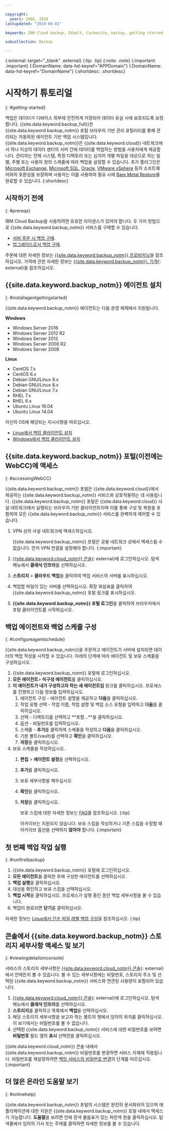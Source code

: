 ```yaml
---

copyright:
  years: 1994, 2019
lastupdated: "2019-08-01"

keywords: IBM Cloud backup, EVault, Carbonite, backup, getting started, setup, configure, run backup, billing, pricing,

subcollection: Backup

---
```

{:external: target="_blank" .external}
{:tip: .tip}
{:note: .note}
{:important: .important}
{:DomainName: data-hd-keyref="APPDomain"}
{:DomainName: data-hd-keyref="DomainName"}
{:shortdesc: .shortdesc}

# 시작하기 튜토리얼
{: #getting-started}

백업은 데이터가 디바이스 외부에 안전하게 저장되어 데이터 유실 시에 보호되도록 보장합니다. {{site.data.keyword.backup_full}}은 {{site.data.keyword.backup_notm}} 포털 브라우저 기반 관리 유틸리티를 통해 관리되는 자동화된 에이전트 기반 백업 시스템입니다. {{site.data.keyword.backup_notm}}은 {{site.data.keyword.cloud}} 네트워크에서 하나 이상의 데이터 센터의 서버 간에 데이터를 백업하는 방법을 사용자에게 제공합니다. 관리자는 전체 시스템, 특정 디렉토리 또는 심지어 개별 파일을 대상으로 하는 일별, 주별 또는 사용자 정의 스케줄에 따라 백업을 설정할 수 있습니다. 추가 플러그인은 [Microsoft Exchange](/docs/infrastructure/Backup?topic=Backup-Exchangeplugin), [Microsoft SQL](/docs/infrastructure/Backup?topic=Backup-MSSQLplugin), [Oracle](/docs/infrastructure/Backup?topic=Backup-Oracleplugin#Oracleplugin), [VMware vSphere](/docs/infrastructure/Backup?topic=Backup-VRA) 등의 소프트웨어와의 호환성을 보장하며 사용자는 이를 사용하여 필요 시에 [Bare Metal Restore](/docs/infrastructure/Backup?topic=Backup-BMRplugin#BMRplugin)를 완료할 수 있습니다.
{:shortdesc}

## 시작하기 전에
{: #prereqs}

IBM Cloud Backup을 사용하려면 유효한 라이센스가 있어야 합니다. 두 가지 방법으로 {{site.data.keyword.backup_notm}} 서비스를 구매할 수 있습니다.

- [서버 주문 시 백업 구매](/docs/infrastructure/Backup?topic=Backup-ordering#purchasingwithserver).
- [업그레이드로서 백업 구매](/docs/infrastructure/Backup?topic=Backup-ordering#purchasingasupgrade).

주문에 대한 자세한 정보는 [{{site.data.keyword.backup_notm}} 프로비저닝](/docs/infrastructure/Backup?topic=Backup-ordering)을 참조하십시오.
가격에 관한 자세한 정보는 [{{site.data.keyword.backup_notm}}: 가격](https://www.ibm.com/cloud/backup/pricing){: external}을 참조하십시오.


## {{site.data.keyword.backup_notm}} 에이전트 설치
{: #installagentgettingstarted}

{{site.data.keyword.backup_notm}} 에이전트는 다음 운영 체제에서 지원됩니다.

**Windows**
 - Windows Server 2016
 - Windows Server 2012 R2
 - Windows Server 2012
 - Windows Server 2008 R2
 - Windows Server 2008

**Linux**
 - CentOS 7.x
 - CentOS 6.x
 - Debian GNU/Linux 9.x
 - Debian GNU/Linux 8.x
 - Debian GNU/Linux 7.x
 - RHEL 7.x
 - RHEL 6.x
 - Ubuntu Linux 16.04
 - Ubuntu Linux 14.04

자신의 OS에 해당되는 지시사항을 따르십시오.
- [Linux에서 백업 클라이언트 설치](/docs/infrastructure/Backup?topic=Backup-InstallinLinux)
- [Windows에서 백업 클라이언트 설치](/docs/infrastructure/Backup?topic=Backup-InstallinWindows)

## {{site.data.keyword.backup_notm}} 포털(이전에는 WebCC)에 액세스
{: #accessingWebCC}

{{site.data.keyword.backup_notm}} 포털은 {{site.data.keyword.cloud}}에서 제공하는 {{site.data.keyword.backup_notm}} 서비스와 상호작용하는 데 사용됩니다. {{site.data.keyword.backup_notm}} 포털은 {{site.data.keyword.cloud}} 사설 네트워크에서 실행되는 브라우저 기반 클라이언트이며 이를 통해 구성 및 복원을 포함하여 모든 {{site.data.keyword.backup_notm}} 서비스를 완벽하게 제어할 수 있습니다.

1. VPN 상의 사설 네트워크에 액세스하십시오.

   {{site.data.keyword.backup_notm}} 포털은 공용 네트워크 상에서 액세스될 수 없습니다. 먼저 VPN 연결을 설정해야 합니다.
   {:important}
2. [{{site.data.keyword.cloud_notm}} 콘솔](https://{DomainName}){: external}에 로그인하십시오. 탐색 메뉴에서 **클래식 인프라**를 선택하십시오.
2. **스토리지** > **클라우드 백업**을 클릭하여 백업 서비스의 서버를 표시하십시오.
3. 백업할 파일이 있는 서버를 선택하십시오. 확장 화살표를 클릭하여 {{site.data.keyword.backup_notm}} 포털 링크를 표시하십시오.
4. **{{site.data.keyword.backup_notm}} 포털 로그인**을 클릭하여 브라우저에서 포털 클라이언트를 시작하십시오.

## 백업 에이전트와 백업 스케줄 구성
{: #configureagentschedule}

{{site.data.keyword.backup_notm}}을 주문하고 에이전트가 서버에 설치되면 데이터의 백업 작성을 시작할 수 있습니다. 아래의 단계에 따라 에이전트 및 보유 스케줄을 구성하십시오.

1. {{site.data.keyword.backup_notm}} 포털에 로그인하십시오.
2. **모든 에이전트**> **미구성 에이전트**를 클릭하십시오.
3. **이 에이전트가 내가 구성하고자 하는 새 에이전트임** 링크를 클릭하십시오. 프로세스를 진행하고 다음 정보를 입력하십시오.
   1. 에이전트 구성 - 에이전트 설명을 제공하고 **다음**을 클릭하십시오.
   2. 작업 유형 선택 - 작업 이름, 작업 설명 및 백업 소스 유형을 입력하고 **다음**을 클릭하십시오.
   3. 선택 - 디렉토리를 선택하고 **포함...**을 클릭하십시오.
   4. 옵션 - 비밀번호를 입력하십시오.
   5. 스케줄 - **추가**를 클릭하여 스케줄을 작성하고 **다음**을 클릭하십시오.
   6. 기본 볼트(vault)를 선택하고 **확인**을 클릭하십시오.
   7. **저장**을 클릭하십시오.
4. 보유 스케줄을 작성하십시오.
   1. **편집** > **에이전트 설정**을 선택하십시오.
   2. **추가**를 클릭하십시오.
   3. 보유 세부사항을 채우십시오.
   4. **확인**을 클릭하십시오.
   5. **저장**을 클릭하십시오.

      보유 스킴에 대한 자세한 정보는 [FAQ](/docs/infrastructure/Backup?topic=Backup-faqs#faqs)를 참조하십시오.
      {:tip}

      아카이브는 지원되지 않습니다. 보유 스킴을 작성하거나 기존 스킴을 수정할 때 아카이브 옵션을 선택하지 **않아야** 합니다.
      {:important}

## 첫 번째 백업 작업 실행
{: #runfirstbackup}

1. {{site.data.keyword.backup_notm}} 포털에 로그인하십시오.
2. **모든 에이전트**를 클릭한 후에 구성한 에이전트를 선택하십시오.
3. **백업 실행**을 클릭하십시오.
4. 대상을 확인하고 보유 스킴을 선택하십시오.
5. **백업 시작**을 클릭하십시오. 프로세스가 실행 중인 동안 백업 세부사항을 볼 수 있습니다.
6. 백업이 완료되면 **닫기**를 클릭하십시오.

자세한 정보는 [Linux에서 단순 파일 레벨 백업 구성](/docs/infrastructure/Backup?topic=Backup-configureLinuxBackup)을 참조하십시오.
{:tip}

## 콘솔에서 {{site.data.keyword.backup_notm}} 스토리지 세부사항 액세스 및 보기
{: #viewingdetailsinconsole}

서비스의 스토리지 세부사항은 [{{site.data.keyword.cloud_notm}} 콘솔](https://{DomainName}/classic/storage/backup){: external}에서 언제든지 볼 수 있습니다. 볼 수 있는 세부사항에는 비밀번호, 스토리지 주소 및 선택된 {{site.data.keyword.backup_notm}} 서비스와 연관된 사용량이 포함되어 있습니다.

1. [{{site.data.keyword.cloud_notm}} 콘솔](https://{DomainName}){: external}에 로그인하십시오. 탐색 메뉴에서 **클래식 인프라**를 선택하십시오.
2. **스토리지**를 클릭하고 목록에서 **백업**을 선택하십시오.
2. 해당 스토리지 세부사항을 보고자 하는 볼트의 행에서 임의의 위치를 클릭하십시오. 이 보기에서는 비밀번호를 볼 수 없습니다.
3. 선택된 {{site.data.keyword.backup_notm}} 서비스에 대한 비밀번호를 보려면 **비밀번호** 필드 옆의 **표시** 선택란을 클릭하십시오.

{{site.data.keyword.cloud_notm}} 콘솔 내에서 {{site.data.keyword.backup_notm}} 비밀번호를 변경하면 서비스 자체에 적용됩니다. 비밀번호를 재설정하려면 [백업 서비스의 비밀번호 변경](/docs/infrastructure/Backup?topic=Backup-changePassword)의 단계를 따르십시오.
{:important}

## 더 많은 온라인 도움말 보기
{: #onlinehelp}

{{site.data.keyword.backup_notm}} 포털의 시스템은 완전히 문서화되어 있으며 애플리케이션에 대한 지원은 {{site.data.keyword.backup_notm}} 포털 내에서 액세스가 가능합니다. **도움말**을 보려면 안에 흰색 물음표가 있는 파란색 원을 클릭하십시오. 탐색줄에서 임의의 기사 또는 주제를 클릭하면 자세한 정보를 볼 수 있습니다. 

